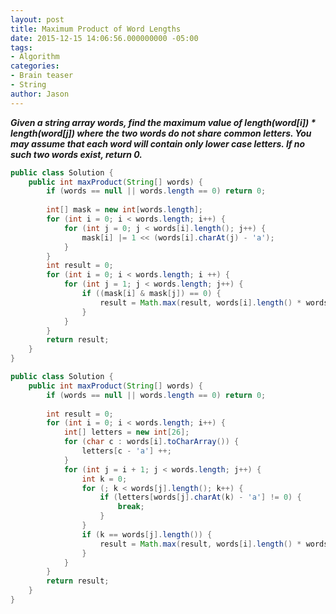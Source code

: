 ```yaml
---
layout: post
title: Maximum Product of Word Lengths
date: 2015-12-15 14:06:56.000000000 -05:00
tags:
- Algorithm
categories:
- Brain teaser
- String
author: Jason
---
```

<p><strong><em>Given a string array words, find the maximum value of length(word[i]) * length(word[j]) where the two words do not share common letters. You may assume that each word will contain only lower case letters. If no such two words exist, return 0.</em></strong></p>


``` java
public class Solution {
    public int maxProduct(String[] words) {
        if (words == null || words.length == 0) return 0;
        
        int[] mask = new int[words.length];
        for (int i = 0; i < words.length; i++) {
            for (int j = 0; j < words[i].length(); j++) {
                mask[i] |= 1 << (words[i].charAt(j) - 'a');
            }
        }
        int result = 0;
        for (int i = 0; i < words.length; i ++) {
            for (int j = 1; j < words.length; j++) {
                if ((mask[i] & mask[j]) == 0) {
                    result = Math.max(result, words[i].length() * words[j].length());
                }
            }
        }
        return result;
    }
}
```
``` java
public class Solution {
    public int maxProduct(String[] words) {
        if (words == null || words.length == 0) return 0;
        
        int result = 0;
        for (int i = 0; i < words.length; i++) {
            int[] letters = new int[26];
            for (char c : words[i].toCharArray()) {
                letters[c - 'a'] ++;
            }
            for (int j = i + 1; j < words.length; j++) {
                int k = 0;
                for (; k < words[j].length(); k++) {
                    if (letters[words[j].charAt(k) - 'a'] != 0) {
                        break;
                    }
                }
                if (k == words[j].length()) {
                    result = Math.max(result, words[i].length() * words[j].length());
                }
            }
        }
        return result;
    }
}
```
